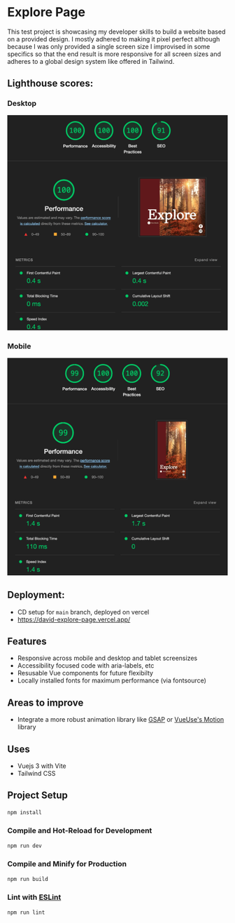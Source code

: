 # Explore Page

This test project is showcasing my developer skills to build a website based on a provided design. I mostly adhered to making it pixel perfect although because I was only provided a single screen size I improvised in some specifics so that the end result is more responsive for all screen sizes and adheres to a global design system like offered in Tailwind.

## Lighthouse scores:

### Desktop
![Screenshot](.github/explore-page-lighthouse--desktop.png)


### Mobile
![Screenshot](.github/explore-page-lighthouse--mobile.png)


## Deployment:

- CD setup for `main` branch, deployed on vercel
- https://david-explore-page.vercel.app/

## Features

- Responsive across mobile and desktop and tablet screensizes
- Accessibility focused code with aria-labels, etc
- Resusable Vue components for future flexibilty
- Locally installed fonts for maximum performance (via fontsource)

## Areas to improve

- Integrate a more robust animation library like [GSAP](https://gsap.com/) or [VueUse's Motion](https://motion.vueuse.org/) library

## Uses

- Vuejs 3 with Vite
- Tailwind CSS

## Project Setup

```sh
npm install
```

### Compile and Hot-Reload for Development

```sh
npm run dev
```

### Compile and Minify for Production

```sh
npm run build
```

### Lint with [ESLint](https://eslint.org/)

```sh
npm run lint
```
